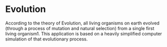 # Evolution

According to the theory of Evolution, all living organisms on earth evolved (through a process of mutation and natural selection) from a single first living organism1. This application is based on a heavily simplified computer simulation of that evolutionary process.

